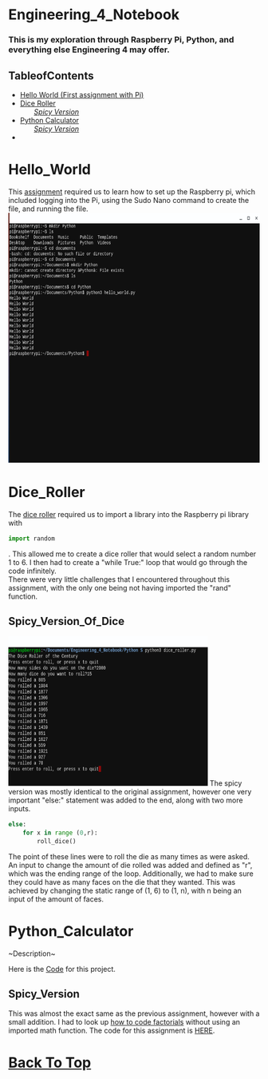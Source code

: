# Engineering_4_Notebook
### This is my exploration through Raspberry Pi, Python, and everything else Engineering 4 may offer.

## TableofContents
* [Hello World (First assignment with Pi)](#Hello_World)
* [Dice Roller](#Dice_Roller) <br/>
&nbsp;&nbsp;&nbsp;&nbsp;&nbsp;&nbsp; *[Spicy Version](#Spicy_Version_Of_Dice)*
* [Python Calculator](#Python_Calculator) <br/>
&nbsp;&nbsp;&nbsp;&nbsp;&nbsp;&nbsp; *[Spicy Version](#Spicy_Version)*
* 



# Hello_World
This [assignment](https://github.com/willhk10/Engineering_4_Notebook/blob/main/Python/hello_world.py) required us to learn how to set up the Raspberry pi, which included logging into the Pi, using the Sudo Nano command to create the file, and running the file.
<img src="https://github.com/willhk10/Engineering_4_Notebook/blob/main/Pictures/Spicy_Dice_Roller.png" alt="alt text" width="600" height="500">
# Dice_Roller
The [dice roller](https://github.com/willhk10/Engineering_4_Notebook/blob/main/Python/dice_roller.py) required us to import a library into the Raspberry pi library with 
``` python
import random
```
. This allowed me to create a dice roller that would select a random number 1 to 6. I then had to create a "while True:" loop that would go through the code infinitely. <br/>
There were very little challenges that I encountered throughout this assignment, with the only one being not having imported the "rand" function.

## Spicy_Version_Of_Dice
<img src="https://github.com/willhk10/Engineering_4_Notebook/blob/main/Pictures/Dice_Roller_Spicy.png" alt="alt text" width="400" height="300">
The spicy version was mostly identical to the original assignment, however one very important "else:" statement was added to the end, along with two more inputs.

``` python
else:
	for x in range (0,r):
		roll_dice()
```

The point of these lines were to roll the die as many times as were asked. An input to change the amount of die rolled was added and defined as "r", which was the ending range of the loop. Additionally, we had to make sure they could have as many faces on the die that they wanted. This was achieved by changing the static range of (1, 6) to (1, n), with n being an input of the amount of faces.

# Python_Calculator
~Description~

Here is the [Code](https://github.com/willhk10/Engineering_4_Notebook/blob/main/Python/Python_Calculator.py) for this project.

## Spicy_Version
This was almost the exact same as the previous assignment, however with a small addition. I had to look up [how to code factorials](https://www.geeksforgeeks.org/factorial-in-python/) without using an imported math function. The code for this assignment is [HERE](https://github.com/willhk10/Engineering_4_Notebook/blob/main/Python/python_calculator_spicy.py).


# [Back To Top](#Engineering_4_Notebook)
